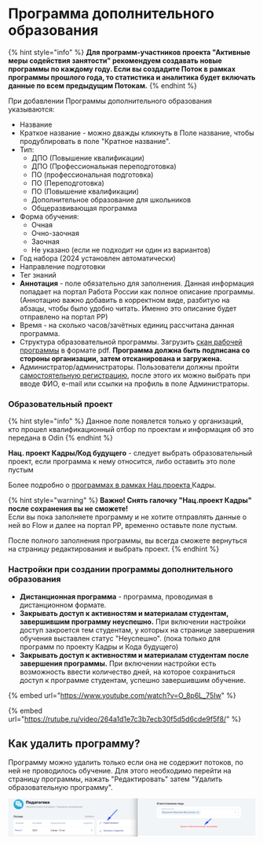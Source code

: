 # Программа дополнительного образования

{% hint style="info" %}
**Для программ-участников проекта "Активные меры содействия занятости" рекомендуем создавать новые программы по каждому году. Если вы создадите Поток в рамках программы прошлого года, то статистика и аналитика будет включать данные по всем предыдущим Потокам.**
{% endhint %}

При добавлении Программы дополнительного образования указываются:

* Название
* Краткое название -  можно дважды кликнуть в Поле название, чтобы продублировать в поле "Кратное название".&#x20;
* Тип:
  * ДПО (Повышение квалификации)
  * ДПО (Профессиональная переподготовка)
  * ПО (профессиональная подготовка)
  * ПО (Переподготовка)
  * ПО (Повышение квалификации)
  * Дополнительное образование для школьников
  * Общеразвивающая программа
* Форма обучения:
  * Очная
  * Очно-заочная
  * Заочная
  * Не указано (если не подходит ни один из вариантов)
* Год набора (2024 установлен автоматически)
* Направление подготовки
* Тег знаний
* **Аннотация** - поле обязательно для заполнения. Данная информация попадает на портал Работа России как полное описание программы. (Аннотацию важно добавить в корректном виде, разбитую на абзацы, чтобы было удобно читать. Именно это описание будет отправлено на портал РР)
* Время - на сколько часов/зачётных единиц рассчитана данная программа.
* Структура образовательной программы. Загрузить [скан рабочей программы](./#kak-dobavit-skan-rabochei-programmy) в формате pdf. **Программа должна быть подписана со стороны организации, затем отсканирована и загружена.**&#x20;
* Администратор/администраторы. Пользователи должны пройти [самостоятельную регистрацию](../../../roli-v-sisteme/registraciya.md), после этого их можно выбрать при вводе ФИО, e-mail или ссылки на профиль в  поле Администраторы.

### Образовательный проект

{% hint style="info" %}
Данное поле появлется только у организаций, кто прошел квалификационный отбор по проектам и информация об это передана в Odin
{% endhint %}

**Нац. проект Кадры/Код будущего** - следует выбрать образовательный проект, если программа к нему относится, либо оставить это поле пустым

Более подробно о [программах в рамках Нац.проекта ](https://informa.gitbook.io/flow-partner/)Кадры.&#x20;

{% hint style="warning" %}
**Важно!  Снять галочку "Нац.проект Кадры" после сохранения вы не сможете!**\
Если вы пока заполняете программу и не хотите отправлять данные о ней во Flow и далее на портал РР, временно оставьте поле пустым.

После полного заполнения программы,  вы всегда сможете вернуться на страницу редактирования и выбрать проект.
{% endhint %}

### Настройки при создании программы дополнительного образования

* **Дистанционная программа** - программа, проводимая в дистанционном формате.
* **Закрывать доступ к активностям и материалам студентам, завершившим программу неуспешно.** При включении настройки доступ закроется тем студентам, у которых на странице завершения обучения выставлен статус "Неуспешно". (пока только для программ по проекту Кадры и Кода будущего)
* **Закрывать доступ к активностям и материалам студентам после завершения программы.** При включении  настройки есть возможность ввести количество дней, на которое  сохраниться  доступ к программе студентам, успешно завершившим обучение.&#x20;



{% embed url="https://www.youtube.com/watch?v=O_8p6L_75Iw" %}

{% embed url="https://rutube.ru/video/264a1d1e7c3b7ecb30f5d5d6cde9f5f8/" %}

## Как удалить программу?&#x20;

Программу можно удалить только если она не содержит потоков, по ней не проводилось обучение. Для этого необходимо перейти на страницу программы, нажать "Редактировать" затем "Удалить образовательную программу".&#x20;

![](<../../../.gitbook/assets/image (177).png>)
